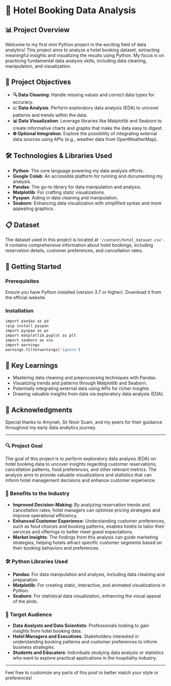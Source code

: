 
# 🏨 Hotel Booking Data Analysis

## 📊 Project Overview
Welcome to my first mini Python project in the exciting field of data analytics! This project aims to analyze a hotel booking dataset, extracting meaningful insights and visualizing the results using Python. My focus is on practicing fundamental data analysis skills, including data cleaning, manipulation, and visualization.

## 🎯 Project Objectives
- **🔍 Data Cleaning**: Handle missing values and correct data types for accuracy.
- **📈 Data Analysis**: Perform exploratory data analysis (EDA) to uncover patterns and trends within the data.
- **📊 Data Visualization**: Leverage libraries like Matplotlib and Seaborn to create informative charts and graphs that make the data easy to digest.
- **🌐 Optional Integration**: Explore the possibility of integrating external data sources using APIs (e.g., weather data from OpenWeatherMap).

## 🛠️ Technologies & Libraries Used
- **Python**: The core language powering my data analysis efforts.
- **Google Colab**: An accessible platform for running and documenting my analysis.
- **Pandas**: The go-to library for data manipulation and analysis.
- **Matplotlib**: For crafting static visualizations.
- **Pyspan**: Aiding in data cleaning and manipulation.
- **Seaborn**: Enhancing data visualization with simplified syntax and more appealing graphics.

## 📋 Dataset
The dataset used in this project is located at `'/content/hotel_dataset.csv'`. It contains comprehensive information about hotel bookings, including reservation details, customer preferences, and cancellation rates.

## 🚀 Getting Started

### Prerequisites
Ensure you have Python installed (version 3.7 or higher). Download it from the official website.

### Installation
```bash
import pandas as pd
!pip install pyspan
import pyspan as ps
import matplotlib.pyplot as plt
import seaborn as sns
import warnings
warnings.filterwarnings('ignore')
```

## 🌟 Key Learnings
- Mastering data cleaning and preprocessing techniques with Pandas.
- Visualizing trends and patterns through Matplotlib and Seaborn.
- Potentially integrating external data using APIs for richer insights.
- Drawing valuable insights from data via exploratory data analysis (EDA).

## 🙌 Acknowledgments
Special thanks to Amynah, Sir Noor Suani, and my peers for their guidance throughout my early data analytics journey. 

---

### 🔍 Project Goal
The goal of this project is to perform exploratory data analysis (EDA) on hotel booking data to uncover insights regarding customer reservations, cancellation patterns, food preferences, and other relevant metrics. The analysis aims to provide valuable visualizations and statistics that can inform hotel management decisions and enhance customer experience.

### 🏨 Benefits to the Industry
- **Improved Decision-Making**: By analyzing reservation trends and cancellation rates, hotel managers can optimize pricing strategies and improve operational efficiency.
- **Enhanced Customer Experience**: Understanding customer preferences, such as food choices and booking patterns, enables hotels to tailor their services and offerings to better meet guest expectations.
- **Market Insights**: The findings from this analysis can guide marketing strategies, helping hotels attract specific customer segments based on their booking behaviors and preferences.

### 🛠️ Python Libraries Used
- **Pandas**: For data manipulation and analysis, including data cleaning and preparation.
- **Matplotlib**: For creating static, interactive, and animated visualizations in Python.
- **Seaborn**: For statistical data visualization, enhancing the visual appeal of the plots.

### 👥 Target Audience
- **Data Analysts and Data Scientists**: Professionals looking to gain insights from hotel booking data.
- **Hotel Managers and Executives**: Stakeholders interested in understanding booking patterns and customer preferences to inform business strategies.
- **Students and Educators**: Individuals studying data analysis or statistics who want to explore practical applications in the hospitality industry.

---

Feel free to customize any parts of this post to better match your style or preferences!
